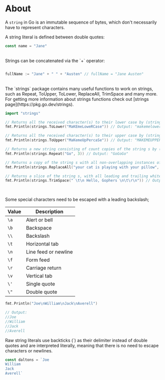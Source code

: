 # About

A `string` in Go is an immutable sequence of bytes, which don't necessarily have to represent characters.

A string literal is defined between double quotes:


```go
const name = "Jane"
```
<br />
Strings can be concatenated via the `+` operator:

```go

fullName := "Jane" + " " + "Austen" // fullName = "Jane Austen"
```
<br />
The `strings` package contains many useful functions to work on strings, such as Repeat, ToUpper, ToLower, ReplaceAll, TrimSpace and many more. For getting more information about strings functions check out [strings page](https://pkg.go.dev/strings).

```go
import "strings"

// Returns all the received character(s) to their lower case by (strings.ToLower(s string)
fmt.Println(strings.ToLower("MaKEmeLoweRCase")) // Output: "makemelowercase"

// Returns all the received character(s) to their upper case by (strings.ToUpper(s string))
fmt.Println(strings.ToUpper("MaKemeUpPercaSe")) // Output: "MAKEMEUPPERCASE"

// Returns a new string consisting of count copies of the string s by (strings.Repeat(s string, n int))
fmt.Println(strings.Repeat("Go", 3)) // Output: "GoGoGo" 

// Returns a copy of the string s with all non-overlapping instances of old replaced by new by (strings.ReplaceAll(s, old, new string))
fmt.Println(strings.ReplaceAll("your cat is playing with your pillow", "your", "my")) // Output: "my cat is playing with my pillow

// Returns a slice of the string s, with all leading and trailing white space removed by (strings.TrimSpace(s string))
fmt.Println(strings.TrimSpace(" \t\n Hello, Gophers \n\t\r\n")) // Output: "Hello, Gophers"

```
<br />

Some special characters need to be escaped with a leading backslash;

| Value | Description          |
| ----- | -------------------- |
| `\a`  | Alert or bell        |
| `\b`  | Backspace            |
| `\\`  | Backslash            |
| `\t`  | Horizontal tab       |
| `\n`  | Line feed or newline |
| `\f`  | Form feed            |
| `\r`  | Carriage return      |
| `\v`  | Vertical tab         |
| `\'`  | Single quote         |
| `\"`  | Double quote         |

```go
fmt.Println("Joe\nWilliam\nJack\nAverell") 

// Output:
//Joe
//William
//Jack
//Averell
```

Raw string literals use backticks (\`) as their delimiter instead of double quotes and are interpreted literally, meaning that there is no need to escape characters or newlines.

```go
const daltons = `Joe
William
Jack
Averell`
```


